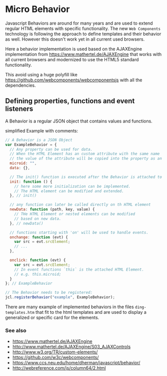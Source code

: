# Micro Behavior

Javascript Behaviors are around for many years and are used to extend regular HTML elements with specific functionality. The new `Web Components` technology is following the approach to define templates and their behavior as well. However this doesn't work yet in all current used browsers.

Here a behavior implementation is used based on the AJAXEngine implementation from <https://www.mathertel.de/AJAXEngine> that works with all current browsers and modernized to use the HTML5 standard functionality.

This avoid using a huge polyfill like <https://github.com/webcomponents/webcomponentsjs> with all the dependencies.

## Defining properties, functions and event listeners

A Behavior is a regular JSON object that contains values and functions.

simplified Example with comments:

```JavaScript
// A Behavior is a JSON Object
var ExampleBehavior = {
  // Any property can be used for data.
  // When the HTML Element has an custom attribute with the same name
  // the value of the attribute will be copied into the property as an initial value.
  microid: "",
  data: {},

  // The init() function is executed after the Behavior is attached to the Element
  init: function () {
    // here some more initialization can be implemented.
    // The HTML element can be modified and extended.
  }, // init()

  // any function can later be called directly on th HTML element
  newData: function (path, key, value) {
    // THe HTML Element or nested elements can be modified
    // based on new data.
  }, // newData()

  // functions starting with 'on' will be used to handle events.
  onchange: function (evt) {
    var src = evt.srcElement;
    // ...
  },

  onclick: function (evt) {
    var src = evt.srcElement;
    // In event functions `this` is the attached HTML Element.
    // e.g. this.microid;
  }
}; // ExampleBehavior

// The Behavior needs to be registered:
jcl.registerBehavior("example", ExampleBehavior);
```

There are many example of implemented behaviors in the files `ding-templates.htm` that fit to the html templates and are used to display a generalized or specific card for the elements.


### See also

* <https://www.mathertel.de/AJAXEngine>
* <http://www.mathertel.de/AJAXEngine/S03_AJAXControls>
* <http://www.w3.org/TR/custom-elements/>
* <https://github.com/w3c/webcomponents/>
* <https://www.ccs.neu.edu/home/dherman/javascript/behavior/>
* <http://webreference.com/js/column64/2.html>


